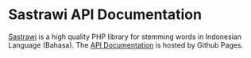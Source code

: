 Sastrawi API Documentation
==========================

[Sastrawi](https://github.com/sastrawi/sastrawi) is a high quality PHP library for stemming words in Indonesian Language (Bahasa). The [API Documentation](http://sastrawi.github.io/sastrawi-api-doc/master/) is hosted by Github Pages.
